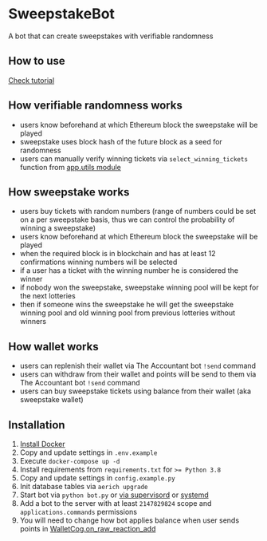 # SweepstakeBot

A bot that can create sweepstakes with verifiable randomness


## How to use
[Check tutorial](docs/Tutorial.md)


## How verifiable randomness works
- users know beforehand at which Ethereum block the sweepstake will be played
- sweepstake uses block hash of the future block as a seed for randomness
- users can manually verify winning tickets via `select_winning_tickets` function from [app.utils module](app/utils.py)


## How sweepstake works
- users buy tickets with random numbers (range of numbers could be set on a per sweepstake basis, thus we can control the probability of winning a sweepstake)
- users know beforehand at which Ethereum block the sweepstake will be played
- when the required block is in blockchain and has at least 12 confirmations winning numbers will be selected
- if a user has a ticket with the winning number he is considered the winner
- if nobody won the sweepstake, sweepstake winning pool will be kept for the next lotteries
- then if someone wins the sweepstake he will get the sweepstake winning pool and old winning pool from previous lotteries without winners


## How wallet works
- users can replenish their wallet via The Accountant bot `!send` command
- users can withdraw from their wallet and points will be send to them via The Accountant bot `!send` command
- users can buy sweepstake tickets using balance from their wallet (aka sweepstake wallet)


## Installation
1. [Install Docker](https://docs.docker.com/engine/install/ubuntu/)
2. Copy and update settings in `.env.example`
3. Execute `docker-compose up -d`
4. Install requirements from `requirements.txt` for `>= Python 3.8`
5. Copy and update settings in `config.example.py`
6. Init database tables via `aerich upgrade`
7. Start bot via `python bot.py` or [via supervisord](http://supervisord.org/) or [systemd](https://es.wikipedia.org/wiki/Systemd)
8. Add a bot to the server with at least `2147829824` scope and `applications.commands` permissions
9. You will need to change how bot applies balance when user sends points in [WalletCog.on_raw_reaction_add](app/extensions/wallet.py)
